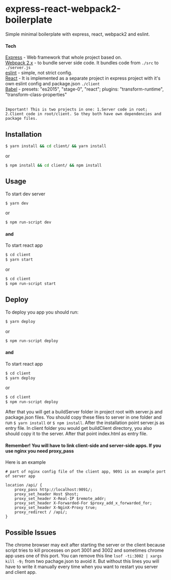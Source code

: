 # express-react-webpack2-boilerplate
Simple minimal boilerplate with express, react, webpack2 and eslint.

#### Tech

[Express](https://github.com/expressjs/express) - Web framework that whole project based on.<br />
[Webpack 2.x](https://webpack.github.io/) - to bundle server side code. It bundles code from ```./src``` to ```./server.js```<br />
[eslint](https://github.com/eslint/eslint) - simple, not strict config.<br />
[React](https://github.com/facebook/react) - It is implemented as a separate project in express project with it's own eslint config and package.json ```./client```<br />
[Babel](https://github.com/babel/babel) - presets: "es2015", "stage-0", "react"; plugins: "transform-runtime", "transform-class-properties"<br />
<br />

```
Important! This is two projects in one: 1.Server code in root; 2.Client code in root/client. So they both have own dependencies and package files.
```

## Installation
```sh
$ yarn install && cd client/ && yarn install  
```
or
```sh
$ npm install && cd client/ && npm install  
```
## Usage
To start dev server
```sh
$ yarn dev  
```
or
```sh
$ npm run-script dev
```
#### and
To start react app
```sh
$ cd client
$ yarn start  
```
or
```sh
$ cd client
$ npm run-script start
```

## Deploy
To deploy you app you should run:
```sh
$ yarn deploy  
```
or
```sh
$ npm run-script deploy
```
#### and
To start react app
```sh
$ cd client
$ yarn deploy  
```
or
```sh
$ cd client
$ npm run-script deploy
```
After that you will get a buildServer folder in project root with server.js and package.json files. You should copy these files to server in one folder and run ```$ yarn install``` or ```$ npm install```. After the installation point server.js as entry file. 
In client folder you would get buildClient directory, you also should copy it to the server. After that point index.html as entry file.

#### Remember! You will have to link client-side and server-side apps. If you use nginx you need proxy_pass 
Here is an example
```
# part of nginx config file of the client app, 9091 is an example port of server app

location /api/ {
    proxy_pass http://localhost:9091/;
    proxy_set_header Host $host;
    proxy_set_header X-Real-IP $remote_addr;
    proxy_set_header X-Forwarded-For $proxy_add_x_forwarded_for;
    proxy_set_header X-NginX-Proxy true;
    proxy_redirect / /api/;
}
```


## Possible Issues

The chrome browser may exit after starting the server or the client because script tries to kill processes on port 3001 and 3002 and sometimes chrome app uses one of this port. You can remove this line ```lsof -ti:3002 | xargs kill -9;``` from two pachage.json to avoid it. But without this lines you will have to write it manually every time when you want to restart you server and client app.

